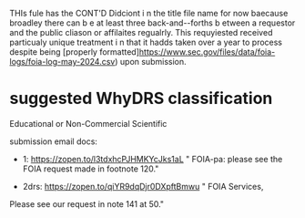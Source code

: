 THIs fule  has  the  CONT'D  Didciont i n  the  title  file name  for now baecause broadley  there  can b e at least three back-and--forths b etween a requestor and the public cliason or  affilaites  regualrly. This  requyiested received particualy  unique  treatment i n that  it hadds taken  over  a year  to process despite being [properly  formatted]https://www.sec.gov/files/data/foia-logs/foia-log-may-2024.csv) upon submission.





#  suggested  WhyDRS classification
Educational or Non-Commercial Scientific




submission email docs:

- 1: https://zopen.to/l3tdxhcPJHMKYcJks1aL
" FOIA-pa: please see the FOIA request made in footnote 120."

- 2drs: https://zopen.to/qiYR9dqDjr0DXpftBmwu
" FOIA Services,

Please see our request in note 141 at 50."
